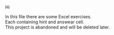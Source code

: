 Hi

In this file there are some Excel exercises.\
Each containing hint and answear cell.\
This project is abandoned and will be deleted later.
